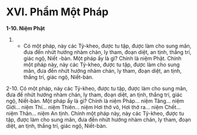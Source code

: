 # XVI. Phẩm Một Pháp

**1-10. Niệm Phật**

<!--pg-->
1. - Có một pháp, này các Tỷ-kheo, được tu tập, được làm cho sung mãn, đưa đến nhứt hướng nhàm
chán, ly tham, đoạn diệt, an tịnh, thắng trí, giác ngộ, Niết -bàn. Một pháp ấy là gì? Chính là niệm Phật.
Chính một pháp này, này các Tỷ-kheo, được tu tập, được làm cho sung mãn, đưa đến nhứt hướng nhàm
chán, ly tham, đoạn diệt, an tịnh, thắng trí, giác ngộ, Niết-bàn.

<!--pg-->
2-10. Có một pháp, này các Tỷ-kheo, được tu tập, được làm cho sung mãn, đưa đế nhứt hướng nhàm
chán, ly tham, đoạn diệt, an tịnh, thắng trí, giác ngộ, Niết-bàn. Một pháp ấy là gì? Chính là niệm Pháp...
niệm Tăng... niệm Giới... niệm Thí... niệm Thiên... niệm Hơi thở vô, Hơi thở ra... niệm Chết... niệm
Thân... niệm An tịnh. Chính một pháp này, này các Tỷ-kheo, được tu tập, được làm cho sung mãn, đưa
đến nhứt hướng nhàm chán, ly tham, đoạn diệt, an tịnh, thắng trí, giác ngộ, Niết-bàn.

